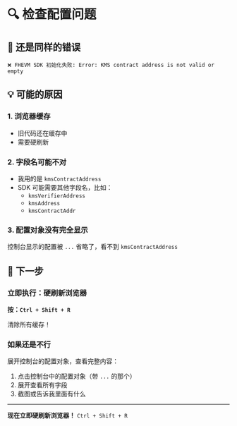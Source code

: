 # 🔍 检查配置问题

## 🔴 还是同样的错误

```
❌ FHEVM SDK 初始化失败: Error: KMS contract address is not valid or empty
```

## 💡 可能的原因

### 1. 浏览器缓存
- 旧代码还在缓存中
- 需要硬刷新

### 2. 字段名可能不对
- 我用的是 `kmsContractAddress`
- SDK 可能需要其他字段名，比如：
  - `kmsVerifierAddress`
  - `kmsAddress`
  - `kmsContractAddr`

### 3. 配置对象没有完全显示
控制台显示的配置被 `...` 省略了，看不到 `kmsContractAddress`

## 🔧 下一步

### 立即执行：硬刷新浏览器

**按：`Ctrl + Shift + R`**

清除所有缓存！

### 如果还是不行

展开控制台的配置对象，查看完整内容：
1. 点击控制台中的配置对象（带 `...` 的那个）
2. 展开查看所有字段
3. 截图或告诉我里面有什么

---

**现在立即硬刷新浏览器！** `Ctrl + Shift + R`

